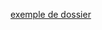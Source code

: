 [exemple de dossier](https://un-monde-a-velo.com/trouver-des-sponsors/#3_Realiser_un_beau_dossier_de_sponsoring)


